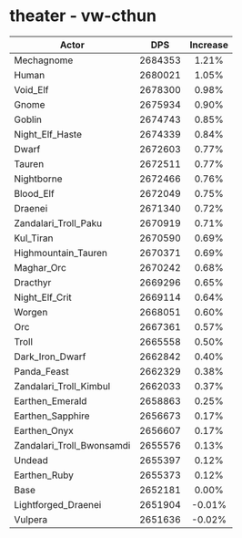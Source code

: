 # theater - vw-cthun
| Actor | DPS | Increase |
|---|:---:|:---:|
|Mechagnome|2684353|1.21%|
|Human|2680021|1.05%|
|Void_Elf|2678300|0.98%|
|Gnome|2675934|0.90%|
|Goblin|2674743|0.85%|
|Night_Elf_Haste|2674339|0.84%|
|Dwarf|2672603|0.77%|
|Tauren|2672511|0.77%|
|Nightborne|2672466|0.76%|
|Blood_Elf|2672049|0.75%|
|Draenei|2671340|0.72%|
|Zandalari_Troll_Paku|2670919|0.71%|
|Kul_Tiran|2670590|0.69%|
|Highmountain_Tauren|2670371|0.69%|
|Maghar_Orc|2670242|0.68%|
|Dracthyr|2669296|0.65%|
|Night_Elf_Crit|2669114|0.64%|
|Worgen|2668051|0.60%|
|Orc|2667361|0.57%|
|Troll|2665558|0.50%|
|Dark_Iron_Dwarf|2662842|0.40%|
|Panda_Feast|2662329|0.38%|
|Zandalari_Troll_Kimbul|2662033|0.37%|
|Earthen_Emerald|2658863|0.25%|
|Earthen_Sapphire|2656673|0.17%|
|Earthen_Onyx|2656607|0.17%|
|Zandalari_Troll_Bwonsamdi|2655576|0.13%|
|Undead|2655397|0.12%|
|Earthen_Ruby|2655373|0.12%|
|Base|2652181|0.00%|
|Lightforged_Draenei|2651904|-0.01%|
|Vulpera|2651636|-0.02%|
